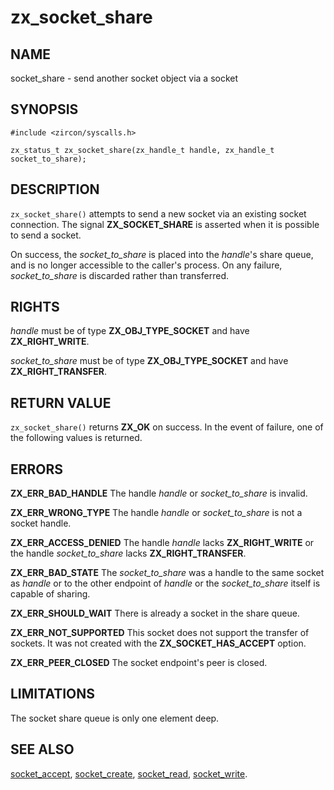 # zx_socket_share

## NAME

<!-- Updated by update-docs-from-abigen, do not edit. -->

socket_share - send another socket object via a socket

## SYNOPSIS

<!-- Updated by update-docs-from-abigen, do not edit. -->

```
#include <zircon/syscalls.h>

zx_status_t zx_socket_share(zx_handle_t handle, zx_handle_t socket_to_share);
```

## DESCRIPTION

`zx_socket_share()` attempts to send a new socket via an existing socket
connection.  The signal **ZX_SOCKET_SHARE** is asserted when it is possible
to send a socket.

On success, the *socket_to_share* is placed into the *handle*'s share
queue, and is no longer accessible to the caller's process. On any
failure, *socket_to_share* is discarded rather than transferred.

## RIGHTS

<!-- Updated by update-docs-from-abigen, do not edit. -->

*handle* must be of type **ZX_OBJ_TYPE_SOCKET** and have **ZX_RIGHT_WRITE**.

*socket_to_share* must be of type **ZX_OBJ_TYPE_SOCKET** and have **ZX_RIGHT_TRANSFER**.

## RETURN VALUE

`zx_socket_share()` returns **ZX_OK** on success.  In the event of failure,
one of the following values is returned.

## ERRORS

**ZX_ERR_BAD_HANDLE**  The handle *handle* or *socket_to_share* is invalid.

**ZX_ERR_WRONG_TYPE**  The handle *handle* or *socket_to_share* is not a socket handle.

**ZX_ERR_ACCESS_DENIED**  The handle *handle* lacks **ZX_RIGHT_WRITE** or
the handle *socket_to_share* lacks **ZX_RIGHT_TRANSFER**.

**ZX_ERR_BAD_STATE**  The *socket_to_share* was a handle to the same socket
as *handle* or to the other endpoint of *handle* or the *socket_to_share* itself
is capable of sharing.

**ZX_ERR_SHOULD_WAIT**  There is already a socket in the share queue.

**ZX_ERR_NOT_SUPPORTED**  This socket does not support the transfer of sockets.
It was not created with the **ZX_SOCKET_HAS_ACCEPT** option.

**ZX_ERR_PEER_CLOSED** The socket endpoint's peer is closed.

## LIMITATIONS

The socket share queue is only one element deep.

## SEE ALSO

[socket_accept](socket_accept.md),
[socket_create](socket_create.md),
[socket_read](socket_read.md),
[socket_write](socket_write.md).
